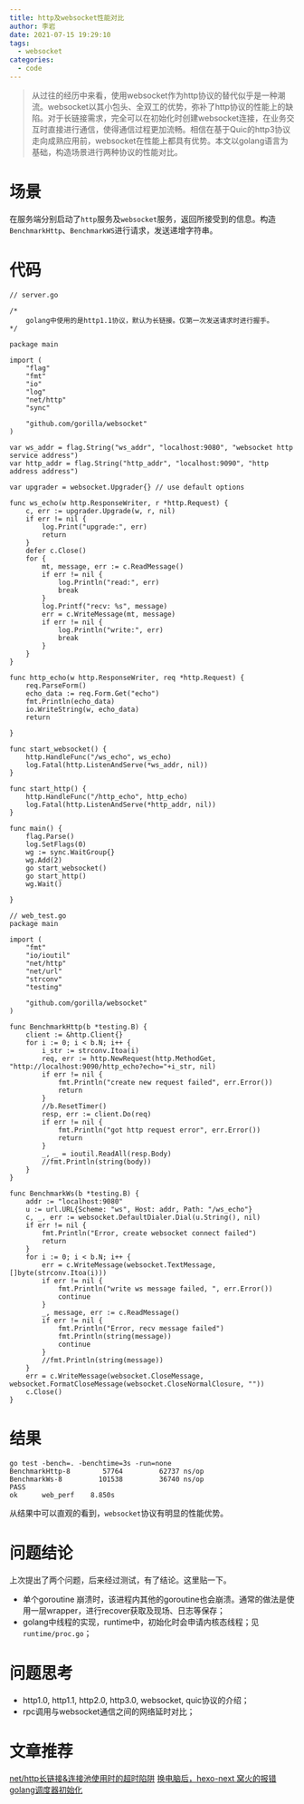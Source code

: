 ```yaml
---
title: http及websocket性能对比
author: 李岩
date: 2021-07-15 19:29:10
tags:
  - websocket
categories:
  - code
---
```

> 从过往的经历中来看，使用websocket作为http协议的替代似乎是一种潮流。websocket以其小包头、全双工的优势，弥补了http协议的性能上的缺陷。对于长链接需求，完全可以在初始化时创建websocket连接，在业务交互时直接进行通信，使得通信过程更加流畅。相信在基于Quic的http3协议走向成熟应用前，websocket在性能上都具有优势。本文以golang语言为基础，构造场景进行两种协议的性能对比。

<!-- more-->

# 场景
在服务端分别启动了```http```服务及```websocket```服务，返回所接受到的信息。构造```BenchmarkHttp```、```BenchmarkWS```进行请求，发送递增字符串。
# 代码
```
// server.go

/*
	golang中使用的是http1.1协议，默认为长链接。仅第一次发送请求时进行握手。
*/

package main

import (
	"flag"
	"fmt"
	"io"
	"log"
	"net/http"
	"sync"

	"github.com/gorilla/websocket"
)

var ws_addr = flag.String("ws_addr", "localhost:9080", "websocket http service address")
var http_addr = flag.String("http_addr", "localhost:9090", "http address address")

var upgrader = websocket.Upgrader{} // use default options

func ws_echo(w http.ResponseWriter, r *http.Request) {
	c, err := upgrader.Upgrade(w, r, nil)
	if err != nil {
		log.Print("upgrade:", err)
		return
	}
	defer c.Close()
	for {
		mt, message, err := c.ReadMessage()
		if err != nil {
			log.Println("read:", err)
			break
		}
		log.Printf("recv: %s", message)
		err = c.WriteMessage(mt, message)
		if err != nil {
			log.Println("write:", err)
			break
		}
	}
}

func http_echo(w http.ResponseWriter, req *http.Request) {
	req.ParseForm()
	echo_data := req.Form.Get("echo")
	fmt.Println(echo_data)
	io.WriteString(w, echo_data)
	return

}

func start_websocket() {
	http.HandleFunc("/ws_echo", ws_echo)
	log.Fatal(http.ListenAndServe(*ws_addr, nil))
}

func start_http() {
	http.HandleFunc("/http_echo", http_echo)
	log.Fatal(http.ListenAndServe(*http_addr, nil))
}

func main() {
	flag.Parse()
	log.SetFlags(0)
	wg := sync.WaitGroup{}
	wg.Add(2)
	go start_websocket()
	go start_http()
	wg.Wait()

}
```
```
// web_test.go
package main

import (
	"fmt"
	"io/ioutil"
	"net/http"
	"net/url"
	"strconv"
	"testing"

	"github.com/gorilla/websocket"
)

func BenchmarkHttp(b *testing.B) {
	client := &http.Client{}
	for i := 0; i < b.N; i++ {
		i_str := strconv.Itoa(i)
		req, err := http.NewRequest(http.MethodGet, "http://localhost:9090/http_echo?echo="+i_str, nil)
		if err != nil {
			fmt.Println("create new request failed", err.Error())
			return
		}
		//b.ResetTimer()
		resp, err := client.Do(req)
		if err != nil {
			fmt.Println("got http request error", err.Error())
			return
		}
		_, _ = ioutil.ReadAll(resp.Body)
		//fmt.Println(string(body))
	}
}

func BenchmarkWs(b *testing.B) {
	addr := "localhost:9080"
	u := url.URL{Scheme: "ws", Host: addr, Path: "/ws_echo"}
	c, _, err := websocket.DefaultDialer.Dial(u.String(), nil)
	if err != nil {
		fmt.Println("Error, create websocket connect failed")
		return
	}
	for i := 0; i < b.N; i++ {
		err = c.WriteMessage(websocket.TextMessage, []byte(strconv.Itoa(i)))
		if err != nil {
			fmt.Println("write ws message failed, ", err.Error())
			continue
		}
		_, message, err := c.ReadMessage()
		if err != nil {
			fmt.Println("Error, recv message failed")
			fmt.Println(string(message))
			continue
		}
		//fmt.Println(string(message))
	}
	err = c.WriteMessage(websocket.CloseMessage, websocket.FormatCloseMessage(websocket.CloseNormalClosure, ""))
	c.Close()
}
```
# 结果
```
go test -bench=. -benchtime=3s -run=none
BenchmarkHttp-8   	   57764	     62737 ns/op
BenchmarkWs-8     	  101538	     36740 ns/op
PASS
ok  	web_perf	8.850s
```
从结果中可以直观的看到，```websocket```协议有明显的性能优势。

# 问题结论
上次提出了两个问题，后来经过测试，有了结论。这里贴一下。
* 单个goroutine 崩溃时，该进程内其他的goroutine也会崩溃。通常的做法是使用一层wrapper，进行recover获取及现场、日志等保存；
* golang中线程的实现，runtime中，初始化时会申请内核态线程；见`runtime/proc.go`；

# 问题思考
* http1.0, http1.1, http2.0, http3.0, websocket, quic协议的介绍；
* rpc调用与websocket通信之间的网络延时对比；

# 文章推荐
[net/http长链接&连接池使用时的超时陷阱](https://mp.weixin.qq.com/s?__biz=MzAwMDAxNjU4Mg==&mid=2247484725&idx=1&sn=63941cdb8ba8961457ae7667eed84448&scene=21#wechat_redirect)
[换电脑后，hexo-next 窝火的报错](https://blog.csdn.net/qq_39898645/article/details/109181736)
[golang调度器初始化](https://blog.csdn.net/diaosssss/article/details/92830934)
